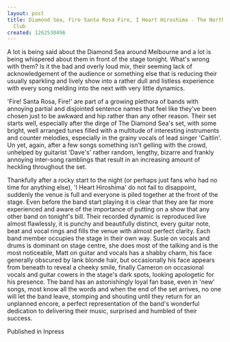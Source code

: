 ```yaml
---
layout: post
title: Diamond Sea, Fire Santa Rosa Fire, I Heart Hiroshima - The Northcote Social
  Club
created: 1262530496
---
```

A lot is being said about the Diamond Sea around Melbourne and a lot is being whispered about them in front of the stage tonight. What's wrong with them? Is it the bad and overly loud mix, their seeming lack of acknowledgement of the audience or something else that is reducing their usually sparkling and lively show into a rather dull and listless experience with every song melding into the next with very little dynamics.<p>'Fire! Santa Rosa, Fire!' are part of a growing plethora of bands with annoying partial and disjointed sentence names that feel like they've been chosen just to be awkward and hip rather than any other reason. Their set starts well, especially after the dirge of The Diamond Sea's set, with some bright, well arranged tunes filled with a multitude of interesting instruments and counter melodies, especially in the grainy vocals of lead singer 'Caitlin'. Un yet, again, after a few songs something isn't gelling with the crowd, unhelped by guitarist 'Dave's' rather random, lengthy, bizarre and frankly annoying inter-song ramblings that result in an increasing amount of heckling throughout the set.<p>Thankfully after a rocky start to the night (or perhaps just fans who had no time for anything else), 'I Heart Hiroshima' do not fail to disappoint, suddenly the venue is full and everyone is piled together at the front of the stage. Even before the band start playing it is clear that they are far more experienced and aware of the importance of putting on a show that any other band on tonight's bill. Their recorded dynamic is reproduced live almost flawlessly, it is punchy and beautifully distinct, every guitar note, beat and vocal rings and fills the venue with almost perfect clarity. Each band member occupies the stage in their own way. Susie on vocals and drums is dominant on stage centre, she does most of the talking and is the most noticeable, Matt on guitar and vocals has a shabby charm, his face generally obscured by lank blonde hair, but occasionally his face appears from beneath to reveal a cheeky smile, finally Cameron on occasional vocals and guitar cowers in the stage's dark spots, looking apologetic for his presence. The band has an astonishingly loyal fan base, even in 'new' songs, most know all the words and when the end of the set arrives, no one will let the band leave, stomping and shouting until they return for an unplanned encore, a perfect representation of the band's wonderful dedication to delivering their music, surprised and humbled of their success.
<p>Published in Inpress</p>
